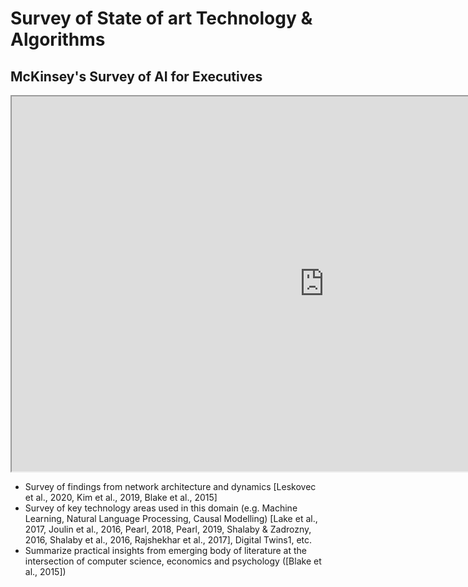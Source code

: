 # Survey of State of art Technology & Algorithms

## McKinsey's Survey of AI for Executives
<Bleed full>
<iframe src="https://view.ceros.com/mckinsey/quick-guide-to-ai-12/"
     width="1000"
     height="600"
     title="McKinsey's Survey of AI for Executives"
   ></iframe>
</Bleed>

- Survey of findings from network architecture and dynamics [Leskovec et al., 2020, Kim et al., 2019, Blake et al., 2015]
- Survey of key technology areas used in this domain (e.g. Machine Learning, Natural Language Processing, Causal Modelling) [Lake et al., 2017, Joulin et al., 2016, Pearl, 2018, Pearl, 2019, Shalaby & Zadrozny, 2016, Shalaby et al., 2016, Rajshekhar et al., 2017], Digital Twins1, etc.
- Summarize practical insights from emerging body of literature at the intersection of computer science, economics and psychology ([Blake et al., 2015])
